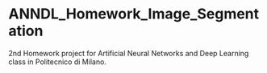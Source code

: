 # ANNDL_Homework_Image_Segmentation

2nd Homework project for Artificial Neural Networks and Deep Learning class in Politecnico di Milano.
